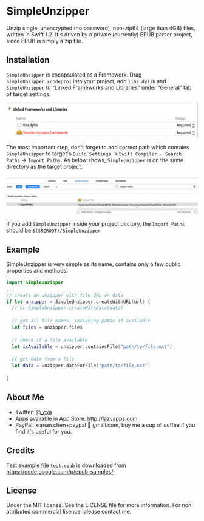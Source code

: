 # SimpleUnzipper

Unzip single, unencrypted (no password), non-zip64 (large than 4GB) files, written in Swift 1.2. It's driven by a private (currently) EPUB parser project, since EPUB is simply a zip file.

## Installation

`SimpleUnzipper` is encapsulated as a Framework. Drag `SimpleUnzipper.xcodeproj` into your project, add `libz.dylib` and `SimpleUnzipper` to “Linked Frameworks and Libraries” under “General” tab of target settings.

![General Settings](gsettings.png)

The most important step, don't forget to add correct path which contains `SimpleUnzipper` to target's `Build Settings` -> `Swift Compiler - Search Paths` -> `Import Paths`. As below shows, `SimpleUnzipper` is on the same directory as the target project.

![Build Settings Example](bsettings.png)

If you add `SimpleUnzipper` inside your project dirctory, the `Import Paths` should be `$(SRCROOT)/SimpleUnzipper`


## Example

SimpleUnzipper is very simple as its name, contains only a few public properties and methods.

```swift
import SimpleUnzipper
...
// create an unzipper with file URL or data
if let unzipper = SimpleUnzipper.createWithURL(url) {
  // or SimpleUnzipper.createWithData(data)
  
  // get all file names, including paths if available
  let files = unzipper.files
  
  // check if a file available
  let isAvailable = unzipper.containsFile("path/to/file.ext")
  
  // get data from a file
  let data = unzipper.dataForFile("path/to/file.ext")
  
}
```
		
## About Me

* Twitter: [@_cxa](https://twitter.com/_cxa)
* Apps available in App Store: <http://lazyapps.com>
* PayPal: xianan.chen+paypal 📧 gmail.com, buy me a cup of coffee if you find it's useful for you.

## Credits

Test example file `test.epub` is downloaded from <https://code.google.com/p/epub-samples/>


## License

Under the MIT license. See the LICENSE file for more information. For non attributed commercial lisence, please contact me.
